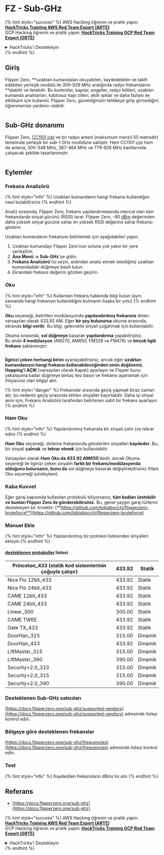 # FZ - Sub-GHz

{% hint style="success" %}
AWS Hacking öğrenin ve pratik yapın:<img src="/.gitbook/assets/arte.png" alt="" data-size="line">[**HackTricks Training AWS Red Team Expert (ARTE)**](https://training.hacktricks.xyz/courses/arte)<img src="/.gitbook/assets/arte.png" alt="" data-size="line">\
GCP Hacking öğrenin ve pratik yapın: <img src="/.gitbook/assets/grte.png" alt="" data-size="line">[**HackTricks Training GCP Red Team Expert (GRTE)**<img src="/.gitbook/assets/grte.png" alt="" data-size="line">](https://training.hacktricks.xyz/courses/grte)

<details>

<summary>HackTricks'i Destekleyin</summary>

* [**abonelik planlarını**](https://github.com/sponsors/carlospolop) kontrol edin!
* **💬 [**Discord grubuna**](https://discord.gg/hRep4RUj7f) veya [**telegram grubuna**](https://t.me/peass) katılın ya da **Twitter'da** 🐦 [**@hacktricks\_live**](https://twitter.com/hacktricks\_live)** bizi takip edin.**
* **Hacking ipuçlarını paylaşmak için** [**HackTricks**](https://github.com/carlospolop/hacktricks) ve [**HackTricks Cloud**](https://github.com/carlospolop/hacktricks-cloud) github reposuna PR gönderin.

</details>
{% endhint %}


## Giriş <a href="#kfpn7" id="kfpn7"></a>

Flipper Zero, **uzaktan kumandaları okuyabilen, kaydedebilen ve taklit edebilen yerleşik modülü ile 300-928 MHz aralığında radyo frekanslarını **alabilir ve iletebilir. Bu kontroller, kapılar, engeller, radyo kilitleri, uzaktan kumanda anahtarları, kablosuz kapı zilleri, akıllı ışıklar ve daha fazlası ile etkileşim için kullanılır. Flipper Zero, güvenliğinizin tehlikeye girip girmediğini öğrenmenize yardımcı olabilir.

<figure><img src="../../../.gitbook/assets/image (714).png" alt=""><figcaption></figcaption></figure>

## Sub-GHz donanımı <a href="#kfpn7" id="kfpn7"></a>

Flipper Zero, [﻿](https://www.st.com/en/nfc/st25r3916.html#overview)﻿[CC1101 çipi](https://www.ti.com/lit/ds/symlink/cc1101.pdf) ve bir radyo anteni (maksimum menzil 50 metredir) temelinde yerleşik bir sub-1 GHz modülüne sahiptir. Hem CC1101 çipi hem de antena, 300-348 MHz, 387-464 MHz ve 779-928 MHz bantlarında çalışacak şekilde tasarlanmıştır.

<figure><img src="../../../.gitbook/assets/image (923).png" alt=""><figcaption></figcaption></figure>

## Eylemler

### Frekans Analizörü

{% hint style="info" %}
Uzaktan kumandanın hangi frekansı kullandığını nasıl bulabilirsiniz
{% endhint %}

Analiz sırasında, Flipper Zero, frekans yapılandırmasında mevcut olan tüm frekanslarda sinyal gücünü (RSSI) tarar. Flipper Zero, -90 [dBm](https://en.wikipedia.org/wiki/DBm) değerinden daha yüksek sinyal gücüne sahip en yüksek RSSI değerine sahip frekansı gösterir.

Uzaktan kumandanın frekansını belirlemek için aşağıdakileri yapın:

1. Uzaktan kumandayı Flipper Zero'nun soluna çok yakın bir yere yerleştirin.
2. **Ana Menü** **→ Sub-GHz**'ye gidin.
3. **Frekans Analizörü**'nü seçin, ardından analiz etmek istediğiniz uzaktan kumandadaki düğmeye basılı tutun.
4. Ekrandaki frekans değerini gözden geçirin.

### Oku

{% hint style="info" %}
Kullanılan frekans hakkında bilgi bulun (aynı zamanda hangi frekansın kullanıldığını bulmanın başka bir yolu)
{% endhint %}

**Oku** seçeneği, belirtilen modülasyonda **yapılandırılmış frekansta** dinler: varsayılan olarak 433.92 AM. Eğer **bir şey bulunursa** okuma sırasında, ekranda **bilgi verilir**. Bu bilgi, gelecekte sinyali çoğaltmak için kullanılabilir.

Okuma sırasında, **sol düğmeye** basarak **yapılandırma** yapabilirsiniz.\
Bu anda **4 modülasyon** (AM270, AM650, FM328 ve FM476) ve **birçok ilgili frekans** saklanmıştır:

<figure><img src="../../../.gitbook/assets/image (947).png" alt=""><figcaption></figcaption></figure>

**İlginizi çeken herhangi birini** ayarlayabilirsiniz, ancak eğer **uzaktan kumandanızın hangi frekansı kullanabileceğinden emin değilseniz**, **Hopping'i AÇIK** (varsayılan olarak Kapalı) ayarlayın ve Flipper bunu yakalayana kadar düğmeye birkaç kez basın ve frekansı ayarlamak için ihtiyacınız olan bilgiyi alın.

{% hint style="danger" %}
Frekanslar arasında geçiş yapmak biraz zaman alır, bu nedenle geçiş sırasında iletilen sinyaller kaçırılabilir. Daha iyi sinyal alımı için, Frekans Analizörü tarafından belirlenen sabit bir frekans ayarlayın.
{% endhint %}

### **Ham Oku**

{% hint style="info" %}
Yapılandırılmış frekansta bir sinyali çalın (ve tekrar edin)
{% endhint %}

**Ham Oku** seçeneği, dinleme frekansında gönderilen sinyalleri **kaydeder**. Bu, bir sinyali **çalmak** ve **tekrar etmek** için kullanılabilir.

Varsayılan olarak **Ham Oku da 433.92 AM650**'dedir, ancak Okuma seçeneği ile ilginizi çeken sinyalin **farklı bir frekans/modülasyonda olduğunu bulursanız, bunu da** sol düğmeye basarak değiştirebilirsiniz (Ham Oku seçeneği içindeyken).

### Kaba Kuvvet

Eğer garaj kapısında kullanılan protokolü biliyorsanız, **tüm kodları üretebilir ve bunları Flipper Zero ile gönderebilirsiniz.** Bu, genel yaygın garaj türlerini destekleyen bir örnektir: [**https://github.com/tobiabocchi/flipperzero-bruteforce**](https://github.com/tobiabocchi/flipperzero-bruteforce)

### Manuel Ekle

{% hint style="info" %}
Yapılandırılmış bir protokol listesinden sinyalleri ekleyin
{% endhint %}

#### [desteklenen protokoller](https://docs.flipperzero.one/sub-ghz/add-new-remote) listesi <a href="#id-3iglu" id="id-3iglu"></a>

| Princeton\_433 (statik kod sistemlerinin çoğuyla çalışır) | 433.92 | Statik  |
| --------------------------------------------------------------- | ------ | ------- |
| Nice Flo 12bit\_433                                             | 433.92 | Statik  |
| Nice Flo 24bit\_433                                             | 433.92 | Statik  |
| CAME 12bit\_433                                                 | 433.92 | Statik  |
| CAME 24bit\_433                                                 | 433.92 | Statik  |
| Linear\_300                                                     | 300.00 | Statik  |
| CAME TWEE                                                       | 433.92 | Statik  |
| Gate TX\_433                                                    | 433.92 | Statik  |
| DoorHan\_315                                                    | 315.00 | Dinamik |
| DoorHan\_433                                                    | 433.92 | Dinamik |
| LiftMaster\_315                                                 | 315.00 | Dinamik |
| LiftMaster\_390                                                 | 390.00 | Dinamik |
| Security+2.0\_310                                               | 310.00 | Dinamik |
| Security+2.0\_315                                               | 315.00 | Dinamik |
| Security+2.0\_390                                               | 390.00 | Dinamik |

### Desteklenen Sub-GHz satıcıları

[https://docs.flipperzero.one/sub-ghz/supported-vendors](https://docs.flipperzero.one/sub-ghz/supported-vendors) adresinde listeyi kontrol edin.

### Bölgeye göre desteklenen frekanslar

[https://docs.flipperzero.one/sub-ghz/frequencies](https://docs.flipperzero.one/sub-ghz/frequencies) adresinde listeyi kontrol edin.

### Test

{% hint style="info" %}
Kaydedilen frekansların dBms'ini alın
{% endhint %}

## Referans

* [https://docs.flipperzero.one/sub-ghz](https://docs.flipperzero.one/sub-ghz)

{% hint style="success" %}
AWS Hacking öğrenin ve pratik yapın:<img src="/.gitbook/assets/arte.png" alt="" data-size="line">[**HackTricks Training AWS Red Team Expert (ARTE)**](https://training.hacktricks.xyz/courses/arte)<img src="/.gitbook/assets/arte.png" alt="" data-size="line">\
GCP Hacking öğrenin ve pratik yapın: <img src="/.gitbook/assets/grte.png" alt="" data-size="line">[**HackTricks Training GCP Red Team Expert (GRTE)**<img src="/.gitbook/assets/grte.png" alt="" data-size="line">](https://training.hacktricks.xyz/courses/grte)

<details>

<summary>HackTricks'i Destekleyin</summary>

* [**abonelik planlarını**](https://github.com/sponsors/carlospolop) kontrol edin!
* **💬 [**Discord grubuna**](https://discord.gg/hRep4RUj7f) veya [**telegram grubuna**](https://t.me/peass) katılın ya da **Twitter'da** 🐦 [**@hacktricks\_live**](https://twitter.com/hacktricks\_live)** bizi takip edin.**
* **Hacking ipuçlarını paylaşmak için** [**HackTricks**](https://github.com/carlospolop/hacktricks) ve [**HackTricks Cloud**](https://github.com/carlospolop/hacktricks-cloud) github reposuna PR gönderin.

</details>
{% endhint %}
